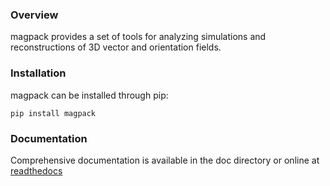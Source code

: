 ### Overview
magpack provides a set of tools for analyzing simulations and reconstructions of 3D vector and orientation fields.

### Installation
magpack can be installed through pip:

```pip install magpack```

### Documentation
Comprehensive documentation is available in the doc directory or online at [readthedocs](https://magpack.readthedocs.io/en/latest/index.html)
